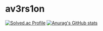 # av3rs1on
[![Solved.ac Profile](http://mazassumnida.wtf/api/v2/generate_badge?boj=av3rs1on)](https://solved.ac/av3rs1on/)
[![Anurag's GitHub stats](https://github-readme-stats.vercel.app/api?username=av3rs1on)](https://github.com/av3rs1on/github-readme-stats)

